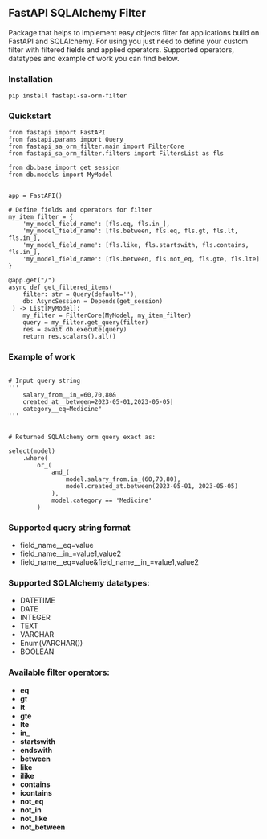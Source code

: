 ## FastAPI SQLAlchemy Filter 
Package that helps to implement easy objects filter for applications
build on FastAPI and SQLAlchemy.
For using you just need to define your custom filter with filtered fields and applied operators.
Supported operators, datatypes and example of work you can find below.

### Installation
```shell
pip install fastapi-sa-orm-filter
```

### Quickstart

```shell
from fastapi import FastAPI
from fastapi.params import Query
from fastapi_sa_orm_filter.main import FilterCore
from fastapi_sa_orm_filter.filters import FiltersList as fls

from db.base import get_session
from db.models import MyModel


app = FastAPI()

# Define fields and operators for filter
my_item_filter = {
    'my_model_field_name': [fls.eq, fls.in_],
    'my_model_field_name': [fls.between, fls.eq, fls.gt, fls.lt, fls.in_],
    'my_model_field_name': [fls.like, fls.startswith, fls.contains, fls.in_],
    'my_model_field_name': [fls.between, fls.not_eq, fls.gte, fls.lte]
}

@app.get("/")
async def get_filtered_items(
    filter: str = Query(default=''),
    db: AsyncSession = Depends(get_session)
 ) -> List[MyModel]:
    my_filter = FilterCore(MyModel, my_item_filter)
    query = my_filter.get_query(filter)
    res = await db.execute(query)
    return res.scalars().all()
```

### Example of work

```shell

# Input query string
'''
    salary_from__in_=60,70,80&
    created_at__between=2023-05-01,2023-05-05|
    category__eq=Medicine"
'''

   
# Returned SQLAlchemy orm query exact as:
           
select(model)
    .where(
        or_(
            and_(
                model.salary_from.in_(60,70,80),
                model.created_at.between(2023-05-01, 2023-05-05)
            ),
            model.category == 'Medicine'
        )
```

### Supported query string format

* field_name__eq=value
* field_name__in_=value1,value2
* field_name__eq=value&field_name__in_=value1,value2

### Supported SQLAlchemy datatypes:
* DATETIME
* DATE
* INTEGER
* TEXT
* VARCHAR
* Enum(VARCHAR())
* BOOLEAN

### Available filter operators:
* __eq__
* __gt__
* __lt__
* __gte__
* __lte__
* __in___
* __startswith__
* __endswith__
* __between__
* __like__
* __ilike__
* __contains__
* __icontains__
* __not_eq__
* __not_in__
* __not_like__
* __not_between__

